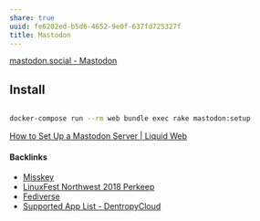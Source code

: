 ```yaml
---
share: true
uuid: fe6202ed-b5d6-4652-9e0f-637fd725327f
title: Mastodon
---
```

[mastodon.social - Mastodon](https://mastodon.social/about)

## Install

``` bash

docker-compose run --rm web bundle exec rake mastodon:setup

```

[How to Set Up a Mastodon Server | Liquid Web](https://www.liquidweb.com/kb/how-to-set-up-mastodon-server/)

#### Backlinks

* [Misskey](/f3ee7e01-776c-4d8f-9663-501eb3809b6d)
* [LinuxFest Northwest 2018 Perkeep](/a20b5a3e-f5ed-4f10-8b70-c96b9f052020)
* [Fediverse](/085a6af7-b44d-403f-8905-3c79b195fdb7)
* [Supported App List - DentropyCloud](/f738f680-95a2-46e5-bb4c-57b67687e36a)